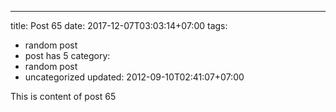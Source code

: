 ---
title: Post 65
date: 2017-12-07T03:03:14+07:00
tags:
  - random post
  - post has 5
category:
  - random post
  - uncategorized
updated: 2012-09-10T02:41:07+07:00

This is content of post 65